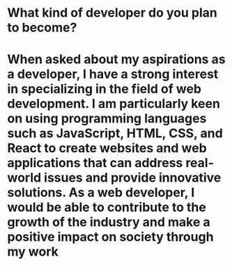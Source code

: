 # What kind of developer do you plan to become?


#  When asked about my aspirations as a developer, I have a strong interest in specializing in the field of web development. I am particularly keen on using programming languages such as JavaScript, HTML, CSS, and React to create websites and web applications that can address real-world issues and provide innovative solutions. As a web developer, I would be able to contribute to the growth of the industry and make a positive impact on society through my work